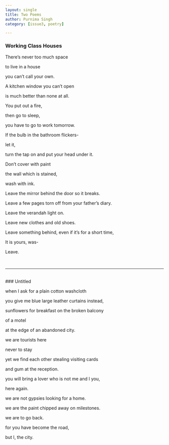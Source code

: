 ```yaml
---
layout: single
title: Two Poems
author: Purnima Singh
category: [issue3, poetry]

---
```


### Working Class Houses 

There’s never too much space

to live in a house 

you can’t call your own. 

A kitchen window you can’t open 

is much better than none at all.

You put out a fire,

then go to sleep,

you have to go to work tomorrow. 

If the bulb in the bathroom flickers- 

let it, 

turn the tap on and put your head under it. 

Don’t cover with paint 

the wall which is stained,

wash with ink. 

Leave the mirror behind the door so it breaks. 

Leave a few pages torn off from your father’s diary.

Leave the verandah light on. 

Leave new clothes and old shoes.

Leave something behind, even if it’s for a short time, 

It is yours, was- 

Leave. 

<br>
<hr>
<br>
### Untitled 

when I ask for a plain cotton washcloth

you give me blue large leather curtains instead, 

sunflowers for breakfast on the broken balcony 

of a motel 

at the edge of an abandoned city. 

we are tourists here

never to stay

yet we find each other stealing visiting cards 

and gum at the reception. 

you will bring a lover who is not me and I you,

here again. 

we are not gypsies looking for a home.

we are the paint chipped away on milestones. 

we are to go back. 

for you have become the road,

but I, the city. 

